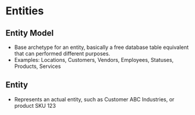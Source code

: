 # Entities

## Entity Model
* Base archetype for an entity, basically a free database table equivalent that can performed different purposes.
* Examples: Locations, Customers, Vendors, Employees, Statuses, Products, Services

## Entity
* Represents an actual entity, such as Customer ABC Industries, or product SKU 123